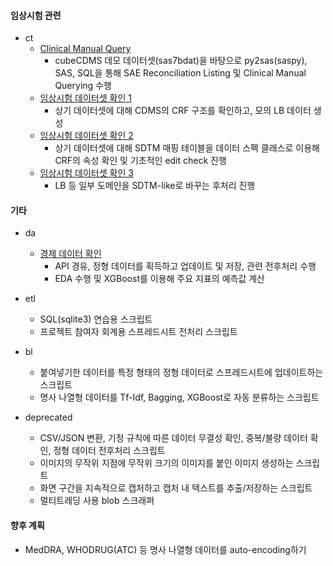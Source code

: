 #### 임상시험 관련
* ct
   * [Clinical Manual Query](https://github.com/yuninze/pub/blob/main/ct/dmc.ipynb)
        * cubeCDMS 데모 데이터셋(sas7bdat)을 바탕으로 py2sas(saspy), SAS, SQL을 통해 SAE Reconciliation Listing 및 Clinical Manual Querying 수행
   * [임상시험 데이터셋 확인 1](https://github.com/yuninze/pub/blob/main/ct/dm.ipynb)
        * 상기 데이터셋에 대해 CDMS의 CRF 구조를 확인하고, 모의 LB 데이터 생성
   * [임상시험 데이터셋 확인 2](https://github.com/yuninze/pub/blob/main/ct/dma.ipynb)
        * 상기 데이터셋에 대해 SDTM 매핑 테이블을 데이터 스펙 클래스로 이용해 CRF의 속성 확인 및 기초적인 edit check 진행
   * [임상시험 데이터셋 확인 3](https://github.com/yuninze/pub/blob/main/ct/dmb.ipynb)
        * LB 등 일부 도메인을 SDTM-like로 바꾸는 후처리 진행

#### 기타
* da
    * [경제 데이터 확인](https://github.com/yuninze/pub/blob/main/da/fin.ipynb)
        * API 경유, 정형 데이터를 획득하고 업데이트 및 저장, 관련 전후처리 수행
        * EDA 수행 및 XGBoost를 이용해 주요 지표의 예측값 계산
* etl
    * SQL(sqlite3) 연습용 스크립트
    * 프로젝트 참여자 회계용 스프레드시트 전처리 스크립트

* bl
    * 붙여넣기한 데이터를 특정 형태의 정형 데이터로 스프레드시트에 업데이트하는 스크립트
    * 명사 나열형 데이터를 Tf-Idf, Bagging, XGBoost로 자동 분류하는 스크립트

* deprecated
    * CSV/JSON 변환, 기정 규칙에 따른 데이터 무결성 확인, 중복/불량 데이터 확인, 정형 데이터 전후처리 스크립트
    * 이미지의 무작위 지점에 무작위 크기의 이미지를 붙인 이미지 생성하는 스크립트
    * 화면 구간을 지속적으로 캡처하고 캡처 내 텍스트를 추출/저장하는 스크립트
    * 멀티트레딩 사용 blob 스크래퍼

#### 향후 계획
* MedDRA, WHODRUG(ATC) 등 명사 나열형 데이터를 auto-encoding하기